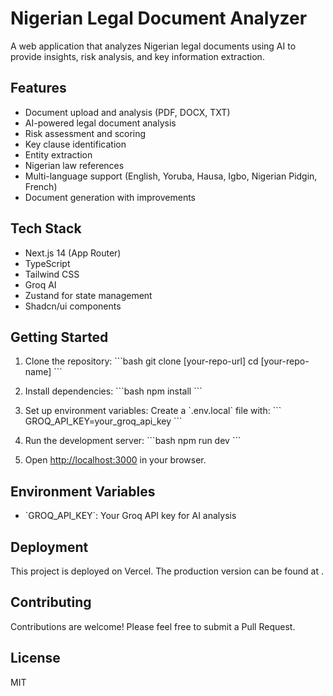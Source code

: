 # Nigerian Legal Document Analyzer

A web application that analyzes Nigerian legal documents using AI to provide insights, risk analysis, and key information extraction.

## Features

- Document upload and analysis (PDF, DOCX, TXT)
- AI-powered legal document analysis
- Risk assessment and scoring
- Key clause identification
- Entity extraction
- Nigerian law references
- Multi-language support (English, Yoruba, Hausa, Igbo, Nigerian Pidgin, French)
- Document generation with improvements

## Tech Stack

- Next.js 14 (App Router)
- TypeScript
- Tailwind CSS
- Groq AI
- Zustand for state management
- Shadcn/ui components

## Getting Started

1. Clone the repository:
\`\`\`bash
git clone [your-repo-url]
cd [your-repo-name]
\`\`\`

2. Install dependencies:
\`\`\`bash
npm install
\`\`\`

3. Set up environment variables:
Create a \`.env.local\` file with:
\`\`\`
GROQ_API_KEY=your_groq_api_key
\`\`\`

4. Run the development server:
\`\`\`bash
npm run dev
\`\`\`

5. Open [http://localhost:3000](http://localhost:3000) in your browser.

## Environment Variables

- \`GROQ_API_KEY\`: Your Groq API key for AI analysis

## Deployment

This project is deployed on Vercel. The production version can be found at .

## Contributing

Contributions are welcome! Please feel free to submit a Pull Request.

## License

MIT
